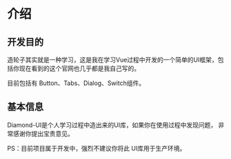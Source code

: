 # 介绍
    
## 开发目的
    
造轮子其实就是一种学习，这是我在学习Vue过程中开发的一个简单的UI框架，包括你现在看到的这个官网也几乎都是我自己写的。

目前包括有 Button、Tabs、Dialog、Switch组件。

## 基本信息
    
Diamond-UI是个人学习过程中造出来的UI库，如果你在使用过程中发现问题，
非常感谢你提出宝贵意见。 

PS：目前项目属于开发中，强烈不建议你将此 UI库用于生产环境。
